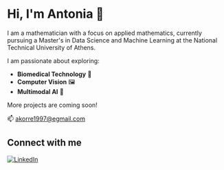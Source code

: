 # Hi, I'm Antonia 👋

I am a mathematician with a focus on applied mathematics, currently pursuing a Master's in Data Science and Machine Learning at the National Technical University of Athens.


I am passionate about exploring:  
- **Biomedical Technology** 🧬  
- **Computer Vision** 🖼️  
- **Multimodal AI** 🤖  


More projects are coming soon!

📫 [akorre1997@egmail.com](akorre1997@egmail.com)

## Connect with me
[![LinkedIn](https://img.shields.io/badge/LinkedIn-Profile-blue?style=for-the-badge&logo=linkedin)](https://www.linkedin.com/in/antonia-korre-148187271/)   

